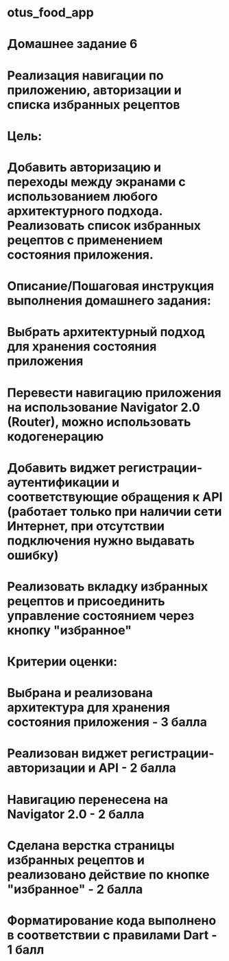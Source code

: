 # otus_food_app

# Домашнее задание 6
# Реализация навигации по приложению, авторизации и списка избранных рецептов

# Цель:
# Добавить авторизацию и переходы между экранами с использованием любого архитектурного подхода. Реализовать список избранных рецептов с применением состояния приложения.


# Описание/Пошаговая инструкция выполнения домашнего задания:
# Выбрать архитектурный подход для хранения состояния приложения
# Перевести навигацию приложения на использование Navigator 2.0 (Router), можно использовать кодогенерацию
# Добавить виджет регистрации-аутентификации и соответствующие обращения к API (работает только при наличии сети Интернет, при отсутствии подключения нужно выдавать ошибку)
# Реализовать вкладку избранных рецептов и присоединить управление состоянием через кнопку "избранное"

# Критерии оценки:
# Выбрана и реализована архитектура для хранения состояния приложения - 3 балла
# Реализован виджет регистрации-авторизации и API - 2 балла
# Навигацию перенесена на Navigator 2.0 - 2 балла
# Сделана верстка страницы избранных рецептов и реализовано действие по кнопке "избранное" - 2 балла
# Форматирование кода выполнено в соответствии с правилами Dart - 1 балл